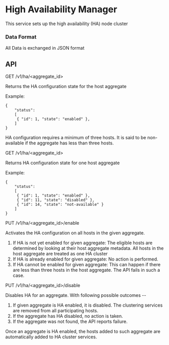 # High Availability Manager #
This service sets up the high availability (HA) node cluster

### Data Format ###
All Data is exchanged in JSON format

## API ##
GET /v1/ha/<aggregate_id>

Returns the HA configuration state for the host aggregate

Example:
```
{
    "status":
    [
     { "id": 1, "state": "enabled" },
    ]
}
```

HA configuration requires a minimum of three hosts. It is said to be
non-available if the aggregate has less than three hosts.

GET /v1/ha/\<aggregate_id>

Returns HA configuration state for one host aggregate

Example:
```
{
    "status":
    [
     { "id": 1, "state": "enabled" },
     { "id": 11, "state": "disabled" },
     { "id": 14, "state": "not-available" }
    ]
}
```


PUT /v1/ha/\<aggregate_id>/enable

Activates the HA configuration on all hosts in the given aggregate.
1. If HA is not yet enabled for given aggregate:  The eligible hosts are determined by looking at their
host aggregate metadata. All hosts in the host aggregate are treated as one HA cluster
2. If HA is already enabled for given aggregate: No action is performed.
3. If HA cannot be enabled for given aggregate: This can happen if there are
less than three hosts in the host aggregate. The API fails in such a case.

PUT /v1/ha/\<aggregate_id>/disable

Disables HA for an aggregate. With following possible outcomes --
1. If given aggregate is HA enabled, it is disabled. The clustering
services are removed from all participating hosts.
2. If the aggregate has HA disabled, no action is taken.
3. If the aggregate was not found, the API reports failure.

Once an aggregate is HA enabled, the hosts added to such aggregate
are automatically added to HA cluster services.




